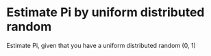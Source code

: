 # Estimate Pi by uniform distributed random
Estimate Pi, given that you have a uniform distributed random (0, 1)
